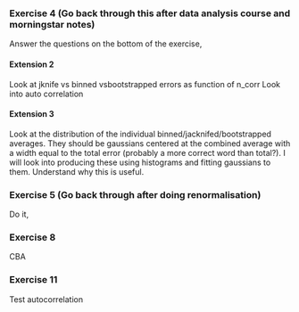 ### Exercise 4 (Go back through this after data analysis course and morningstar notes)
Answer the questions on the bottom of the exercise, 

#### Extension 2
Look at jknife vs binned vsbootstrapped errors as function of n_corr
Look into auto correlation

#### Extension 3
Look at the distribution of the individual binned/jacknifed/bootstrapped averages. They should be gaussians centered at the combined average with a width equal to the total error (probably a more correct word than total?). I will look into producing these using histograms and fitting gaussians to them. Understand why this is useful.

### Exercise 5 (Go back through after doing renormalisation)
Do it,

### Exercise 8
CBA

### Exercise 11

Test autocorrelation


